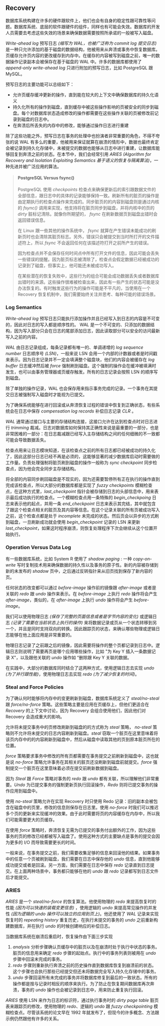 ## Recovery

数据库系统构建在许多的硬件跟软件上，他们也会有自身的稳定性跟可靠性等问题。数据库系统、底层的软件跟硬件的组件，同样也有可能会失效。数据库的开发人员需要去考虑这些失效的场景来确保数据需要按照所承诺的一般被写入磁盘。

*Write-ahead log* 预写日志 *(缩写为 WAL，也被广泛称为 commit log 提交日志)* 是一种只允许添加的基于磁盘的数据结构，他被用来从奔溃或事务中恢复数据库。页缓存允许页内容的更改缓存到内存中。在缓存的内容被写到磁盘之前，唯一的数据操作记录副本会被保存在基于磁盘的 WAL 中。许多的数据库都使用了 *append-only write-ahead log* 只进行附加的预写日志，比如 PostgreSQL 跟 MySQL。

预写日志的主要功能可以总结如下：

- 允许页缓存缓冲更新的操作，直到能在较大的上下文中确保数据库的持久化语义
- 持久化所有的操作到磁盘，直到缓存中被这些操作影响的页被安全的同步到磁盘。每个对数据库状态造成修改的操作都需要在这些操作关联的页被修改前记录到磁盘的日志中。
- 在奔溃后所丢失的内存中的修改，能够通过操作日志进行重建

除了这些功能之外，预写日志在事务的处理中也扮演者非常重要的角色，不得不夸张的说 WAL 有多么的重要，他被用来保证就算在崩溃的情形中，数据也最终肯定会被记录到持久化存储中，未被提交的数据也能够从日志中进行重建，让数据库能够回复到奔溃之前的状态。在本节中，我们会经常引用 *ARIES* *(Algorithm for Recovery and Isolation Exploiting Semantics 基于语义的恢复与隔离算法)*，一种先进并被广泛应用的算法。

> #### PostgreSQL Versus fsync()
>
> PostgreSQL 使用 *checkpoints* 检查点来确保更新后的索引跟数据文件的全部信息，跟日志中的具体的记录能够保持一致。刷新所有的脏页的操作是由定期执行的检查点操作来完成的。同步脏页的的内容到磁盘则是通过内核的 *fsync()* 调用来实现，他支持将在脏页同步到磁盘，并将内核中的页的 *dirty* 脏标记清除。就像你所期望的， *fsync* 在刷新数据页到磁盘出错时会返回错误信息。
>
> 在 Linux 跟一些其他的操作系统中， *fsync* 就算在产生错误未能成功的刷新页时也会清除其脏页标志。另外，错误只会被提交到当时所打开的文件描述符上，所以 *fsync* 不会返回任何在该描述符打开之前所产生的错误。
>
> 因为检查点并不会保存任何时间点中所有打开文件的信息，因此可能会丢失一些错误的提醒。因为脏页标志被清除了，检查点会假定数据已经被成功的记录到了磁盘，但事实上，他可能还未被成功写入。
>
> 在某些潜在的恢复失败中，这些行为的组合可能会成功数据丢失或者数据库出错时的来源。这些操作很难被检查出来，因此有一些产生的状态可能是没办法恢复的。有时触发这些行为的操作可能是不平凡的，当使用在一个 Recovery 恢复机制中，我们需要始终关注并思考、每种可能的错误场景。

### Log Semantics

*Write-ahead log* 预写日志只能执行添加操作并且已经写入到日志的内容是不可变的，因此对日志的写入都是顺序性的。 WAL 是一个不可变的、只添加的数据结构，因为写入部分只会在日志的尾部添加日志，因此读取部分可以安全的访问最新写入之前的内容。

*WAL* 由日志记录组成，每条记录都有唯一的、单调递增的 *log sequence number* 日志顺序号 *(LSN)*，一般来说 LSN 会用一个内部的计数器或者是时间戳来表示。因为日志记录并不一定会填满整个磁盘块，他们的内容会被缓存在 *log buffer* 日志缓冲然后被 *force* 强制刷到磁盘。这个强制的操作会在缓冲被填满时发生，也可以由事务管理器或页缓存触发。所有的日志记录会按照 LSN 的顺序写到磁盘。

除了单独的操作记录，WAL 也会保存用来指示事务完成的记录。一个事务在其提交日志被强制写入磁盘时才能视为已提交。

为了确保系统能够在进行回滚或从奔溃恢复过程的错误中恢复到正确状态，有些系统会在日志中保存 *compensation log records* 补偿日志记录 *CLR* 。

*WAL* 通常通过接口与主要的存储结构连接，这接口允许在达到检查点时对日志进行 *trimming* 裁减。日志对数据库如何保持其正确性来说是最重要的一部分，也是非常困难的一部分：在日志裁减跟已经写入主存储结构之间的任何细微的不一致都可能会导致数据丢失。

检查点用来让日志模块知道，在该检查点之前的所有日志都已经被成功的持久化了，因此这部分日志已经不再是必须的，这能够显著的减少数据库启动时需要做的工作量。负责处理强制将脏页刷到磁盘的操作一般称为 *sync checkpoint* 同步检查点，因为他会完全同步主存储结构。

将全部的内容同步刷回磁盘是不现实的，因为还需要暂停所有正在执行的操作直到完成该检查点，所以大部分的数据库都是实现了 *fuzzy checkpoints* 模糊检查点，在这种方式里，*last_checkpoint* 指针会被存储到日志的头部信息中，用来表示最后成功执行的检查点。一个模糊检查点用一条特殊的 *begin_checkpoing* 日志来表示他的起点，并用一条 *end_checkpoint* 日志来表示其完结，其中就包含了跟这个检查点相关的脏页及其内容等信息。在这个记录关联的所有页被成功写入之前，这个检查点都是处于 *incomplete* 未完成的状态。然后页会以异步的方式刷到磁盘，一旦刷新成功就会使用 *begin_checkpoint* 记录的 LSN 来更新 *last_checkpoint*，如果这时程序崩溃，则恢复处理程序下次会继续从这个位置开始执行。

### Operation Versus Data Log

有一些数据库系统，比如 System R 使用了 *shadow paging* : 一种 *copy-on-write* 写时复制技术用来确保数据的持久性以及事务的原子性。新的内容被存储到新的未发布的 *shadow* 页中，之后通过反转指针来从旧页找到保存了新内容的页。

任何状态的改变都可以通过 *before-image* 操作前的镜像跟 *after-image* 或者是关联的 *redo* 跟 *undo* 操作来表示。在 *before-image* 上执行 *redo* 操作将会产生 *after-image*，类似的，在 *after-image* 上执行 *undo* 操作将会产生 *before-image*。

我们可以使用物理日志 *(保存了完整的页面信息或者是字节内容的变化)* 或逻辑日志 *(记录了需要在当前状态上执行的操作)* 来将数据记录或页从一个状态转移到另一个，并且是同时支持双向的转换。因此跟踪页的状态，来确认哪些物理或逻辑日志能够在他上面应用是非常重要的。

物理日志记录了之前跟之后的镜像，因此需要将操作的整个页都记录到日志中。逻辑日志则说明了需要再页是哪个应用哪些操作，比如 "为 Key Y 插入一条数据记录 X"，以及跟他关联的 *undo* 操作如 “删除跟 Key Y 关联的数据。

在实践中，大部分的数据库同时结合了这两种方式，使用逻辑日志去实现 *undo* *(为了并行跟性能)*，使用物理日志去实现 *redo* *(为了减少恢复的时间)*。

### Steal and Force Policies

为了确认何时能够将内存中的变更刷新到磁盘，数据库系统定义了 *steal/no-steal* 跟 *force/no-force* 策略。这些策略主要是应用在页缓存上，但他们更适合在 *Recovery* 的上下文中讨论，因为 Recovery 会组合使用他们，因此他们对 Recovery 会造成重大的影响。

允许将未提交事务中的页修改刷新到磁盘的的方式称为 *steal* 策略， *no-steal* 策略则不允许将未提交的日志内容刷新到磁盘。*steal* 窃取一个脏页在这里意味着将该页内存中的的内容刷新到磁盘中，然后从磁盘中读取其他的页到原本脏页所在的位置。

*force* 策略要求事务中修改的所有页都需要在事务提交之前刷新到磁盘中，这也就是说 *no-force* 策略允许事务在其相关的脏页还没刷新到磁盘前就提交。*force* 强制提交一个脏页在这里意味着必须在提交前刷新数据到磁盘。

因为 *Steal* 跟 *Force* 策略对事务的 *redo* 跟 *undo* 都有关联，所以理解他们非常重要。*Undo* 为已提交事务的强制更新页执行回滚操作，*Redo* 则将已提交事务的操作应用到磁盘中。

使用 *no-steal* 策略允许在实现 Recovery 时只使用 Redo 记录：旧的副本会被包含在磁盘中的页里，修改的信息则保存在日志里。使用 *no-force* 时我们可以推迟多个页的更新来实现缓冲的效果。由于此时需要将页的内容缓存在内存中，所以我们可能需要更大的页缓存。

在使用 *force* 策略时，奔溃恢复无需为已提交的事务付出额外的工作，因为这些事务的页的修改已经都被写入磁盘了。使用这种方式的主要缺点是事务的提交会因为更多的 I/O 而导致需要更长的时间。

一般来说，在事务提交之前，我们需要收集足够的信息来回滚他的结果。如果事务中的任意一个页被刷到磁盘，我们需要在日志中保存他的 *undo* 信息，直到他能够成功提交或者是回滚。另一方面，我们需要在日志中保存 *redo* 记录直到日志提交。在上面两种场景中，事务都只能够在他的 *undo* 跟 *redo* 记录都写到日志文件后才能提交。

### ARIES

*ARIES* 是一个 *steal/no-force* 的恢复算法。他使用物理的 *redo* 来提高恢复时的性能 *(因为可以快速的装载变更信息)* ，使用逻辑的 *undo* 来提高常见操作的并发性 *(因为逻辑的 undo 操作可以独立的应用到页上)*。他还使用了 *WAL* 记录来实现恢复时的 *repeating history* 重复历史，在执行未提交的事务的 *undo* 之前重新构建数据库，并在执行 *undo* 的时候创建响应的补偿日志。

当数据库系统在崩溃后重启时，恢复操作由下面三步实现

1. *analysis* 分析步骤确认页缓存中的脏页以及在崩溃时处于执行中状态的事务。脏页的信息用来确定 *redo* 步骤的起始点。执行中的事务列表则被用在 *undo* 步骤中回滚未完成的事务。
2. *redo* 步骤则重新执行奔溃之前的历史操作直到数据库恢复到崩溃前的状态。这个步骤也会执行那些已经提交但还未将数据完全写入持久化存储中的事务。
3. *undo* 步骤回滚所有未完成的事务并将数据库修复到最后的一致状态。所有的操作都是按与记录时相反的顺序来执行。为了防止在恢复期间数据库再次奔溃，事务的 *undo* 操作也会被记录到日志中，用来防止重复执行回滚。

*ARIES* 使用 LSN 来作为日志的标识符，通过执行事务时的 *dirty page table* 脏页表来跟踪页的修改，使用物理的 *redo*、逻辑的 *undo* 跟 *fuzzy checkpointing* 模糊检查点。尽管该系统的论文早在 1992 年就发布了，但现今的许多概念、方法跟示例仍然跟他有许多的关系。